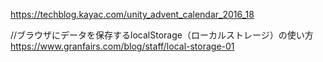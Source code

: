 https://techblog.kayac.com/unity_advent_calendar_2016_18


//ブラウザにデータを保存するlocalStorage（ローカルストレージ）の使い方
https://www.granfairs.com/blog/staff/local-storage-01

